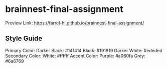 # brainnest-final-assignment
Preview Link: https://farrel-hi.github.io/brainnest-final-assignment/

## Style Guide
Primary Color: 
    Darker Black: #141414
    Black: #191919
    Darker White: #ededed
Secondary Color: 
    White: #ffffff
Accent Color: 
    Purple: #a060fa 
    Grey: #6a6769
